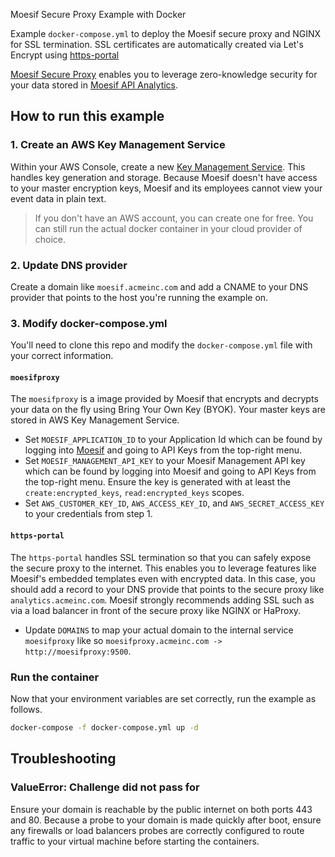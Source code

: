 Moesif Secure Proxy Example with Docker 

Example `docker-compose.yml` to deploy the Moesif secure proxy and NGINX for SSL termination. 
SSL certificates are automatically created via Let's Encrypt using [https-portal](https://github.com/SteveLTN/https-portal)

[Moesif Secure Proxy](https://www.moesif.com/docs/platform/secure-proxy/) enables you to leverage zero-knowledge security for your data stored in [Moesif API Analytics](https://www.moesif.com/).

## How to run this example

### 1. Create an AWS Key Management Service
Within your AWS Console, create a new [Key Management Service](https://aws.amazon.com/kms/). This handles key generation and storage. 
Because Moesif doesn't have access to your master encryption keys, Moesif and its employees cannot view your event data in plain text.

> If you don't have an AWS account, you can create one for free. You can still run the actual docker container in your cloud provider of choice.

### 2. Update DNS provider

Create a domain like `moesif.acmeinc.com` and add a CNAME to your DNS provider that points to the host you're running the example on. 

### 3. Modify docker-compose.yml

You'll need to clone this repo and modify the `docker-compose.yml` file with your correct information.

#### `moesifproxy`

The `moesifproxy` is a image provided by Moesif that encrypts and decrypts your data on the fly using Bring Your Own Key (BYOK). Your master keys are stored in AWS Key Management Service. 

* Set `MOESIF_APPLICATION_ID` to your Application Id which can be found by logging into [Moesif](https://www.moesif.com) and going to API Keys from the top-right menu.
* Set `MOESIF_MANAGEMENT_API_KEY` to your Moesif Management API key which can be found by logging into Moesif and going to API Keys from the top-right menu.
Ensure the key is generated with at least the `create:encrypted_keys`, `read:encrypted_keys` scopes.
* Set `AWS_CUSTOMER_KEY_ID`, `AWS_ACCESS_KEY_ID`, and `AWS_SECRET_ACCESS_KEY` to your credentials from step 1. 

#### `https-portal`

The `https-portal` handles SSL termination so that you can safely expose the secure proxy to the internet. This enables you to leverage features like Moesif's embedded templates 
even with encrypted data. In this case, you should add a record to your DNS provide that points to the secure proxy like `analytics.acmeinc.com`. 
Moesif strongly recommends adding SSL such as via a load balancer in front of the secure proxy like NGINX or HaProxy. 

* Update `DOMAINS` to map your actual domain to the internal service `moesifproxy` like so `moesifproxy.acmeinc.com -> http://moesifproxy:9500`.

### Run the container

Now that your environment variables are set correctly, run the example as follows. 

```bash
docker-compose -f docker-compose.yml up -d
```

## Troubleshooting

### ValueError: Challenge did not pass for

Ensure your domain is reachable by the public internet on both ports 443 and 80. Because a probe to your domain is made quickly after boot, ensure any firewalls or load balancers probes are correctly configured to route traffic to your virtual machine before starting the containers. 